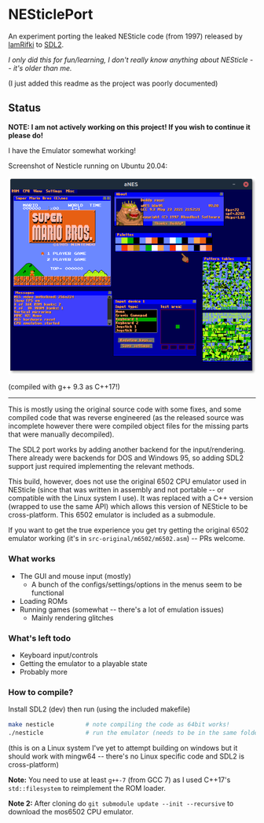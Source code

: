 # NESticlePort
An experiment porting the leaked NESticle code (from 1997) released by [IamRifki](https://github.com/IamRifki/NESticle) to [SDL2](https://www.libsdl.org/).

_I only did this for fun/learning, I don't really know anything about NESticle -- it's older than me._

(I just added this readme as the project was poorly documented)

## Status

**NOTE: I am not actively working on this project! If you wish to continue it please do!**

I have the Emulator somewhat working!

Screenshot of Nesticle running on Ubuntu 20.04:

![The emulator](./github_images/screenshot.png)


(compiled with g++ 9.3 as C++17!)

---

This is mostly using the original source code with some fixes, and some compiled code that was reverse engineered (as the released source was incomplete however there were compiled object files for the missing parts that were manually decompiled).

The SDL2 port works by adding another backend for the input/rendering. There already were backends for DOS and Windows 95, so adding SDL2 support just required implementing the relevant methods.

This build, however, does not use the original 6502 CPU emulator used in NESticle (since that was written in assembly and not portable -- or compatible with the Linux system I use). It was replaced with a C++ version (wrapped to use the same API) which allows this version of NESticle to be cross-platform. This 6502 emulator is included as a submodule.

If you want to get the true experience you get try getting the original 6502 emulator working (it's in `src-original/m6502/m6502.asm`) -- PRs welcome.

### What works

- The GUI and mouse input (mostly)
	- A bunch of the configs/settings/options in the menus seem to be functional
- Loading ROMs
- Running games (somewhat -- there's a lot of emulation issues)
  - Mainly rendering glitches

### What's left todo
  - Keyboard input/controls
  - Getting the emulator to a playable state
  - Probably more

### How to compile?

  Install SDL2 (dev) then run (using the included makefile)
  ```sh
  make nesticle         # note compiling the code as 64bit works!
  ./nesticle            # run the emulator (needs to be in the same folder as gui.vol and anes.pal)
  ```
  (this is on a Linux system I've yet to attempt building on windows but it should work with mingw64 -- there's no Linux specific code and SDL2 is cross-platform)

  **Note:** You need to use at least `g++-7` (from GCC 7) as I used C++17's ``std::filesystem`` to reimplement the ROM loader.

  **Note 2:** After cloning do `git submodule update --init --recursive` to download the mos6502 CPU emulator.
